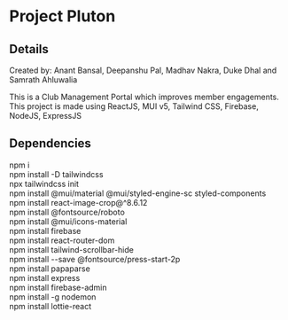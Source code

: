 # Project Pluton

## Details
Created by: Anant Bansal, Deepanshu Pal, Madhav Nakra, Duke Dhal and Samrath Ahluwalia

This is a Club Management Portal which improves member engagements. This project is made using ReactJS, MUI v5, Tailwind CSS, Firebase, NodeJS, ExpressJS


## Dependencies

npm i\
npm install -D tailwindcss\
npx tailwindcss init\
npm install @mui/material @mui/styled-engine-sc styled-components\
npm install react-image-crop@^8.6.12\
npm install @fontsource/roboto\
npm install @mui/icons-material\
npm install firebase\
npm install react-router-dom\
npm install tailwind-scrollbar-hide\
npm install --save @fontsource/press-start-2p\
npm install papaparse\
npm install express\
npm install firebase-admin\
npm install -g nodemon\
npm install lottie-react


